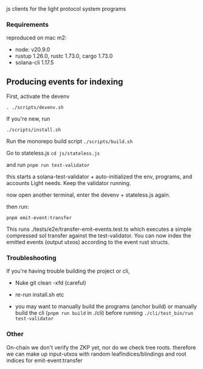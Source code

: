 js clients for the light protocol system programs

### Requirements

reproduced on mac m2:

- node: v20.9.0
- rustup 1.26.0, rustc 1.73.0, cargo 1.73.0
- solana-cli 1.17.5

## Producing events for indexing

First, activate the devenv

`. ./scripts/devenv.sh`

If you're new, run

`./scripts/install.sh`

Run the monorepo build script
`./scripts/build.sh`

Go to stateless.js
`cd js/stateless.js`

and run
`pnpm run test-validator`

this starts a solana-test-validator + auto-initialized the env, programs, and accounts Light needs. Keep the validator running.

now open another terminal, enter the devenv + stateless.js again.

then run:

`pnpm emit-event:transfer`

This runs ./tests/e2e/transfer-emit-events.test.ts which executes a simple compressed sol transfer against the test-validator. You can now index the emitted events (output utxos) according to the event rust structs.

### Troubleshooting

If you're having trouble building the project or cli,

- Nuke git clean -xfd (careful)

- re-run install.sh etc

- you may want to manually build the programs (anchor build)
  or manually build the cli (`pnpm run build` in ./cli) before running
  `./cli/test_bin/run test-validator`

### Other

On-chain we don't verify the ZKP yet, nor do we check tree roots. therefore we can make up input-utxos with random leafIndices/blindings and root indices for emit-event:transfer
